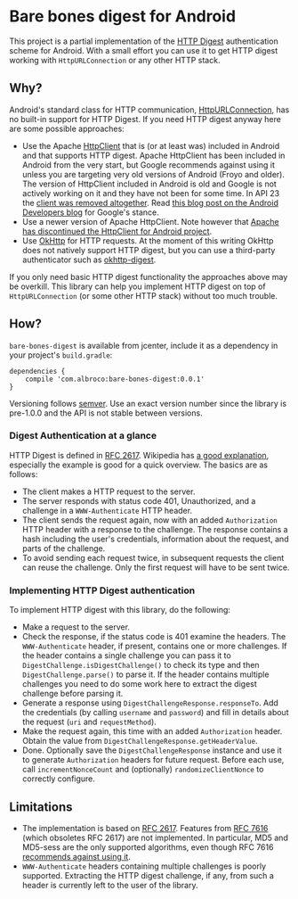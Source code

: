 # Bare bones digest for Android

This project is a partial implementation of the [HTTP
Digest](https://en.wikipedia.org/wiki/Digest_access_authentication)
authentication scheme for Android. With a small effort you can use it
to get HTTP digest working with `HttpURLConnection` or any other HTTP
stack.

## Why?

Android's standard class for HTTP communication,
[HttpURLConnection](https://developer.android.com/reference/java/net/HttpURLConnection.html),
has no built-in support for HTTP Digest. If you need HTTP digest
anyway here are some possible approaches:

* Use the Apache
  [HttpClient](https://developer.android.com/reference/org/apache/http/client/HttpClient.html)
  that is (or at least was) included in Android and that supports HTTP
  digest. Apache HttpClient has been included in Android from the very
  start, but Google recommends against using it unless you are
  targeting very old versions of Android (Froyo and older). The
  version of HttpClient included in Android is old and Google is not
  actively working on it and they have not been for some time. In API
  23 the [client was removed
  altogether](https://developer.android.com/sdk/api_diff/23/changes.html).
  Read [this blog post on the Android Developers
  blog](http://android-developers.blogspot.se/2011/09/androids-http-clients.html)
  for Google's stance.
* Use a newer version of Apache HttpClient. Note however that [Apache
  has discontinued the HttpClient for Android
  project](https://hc.apache.org/httpcomponents-client-4.5.x/android-port.html).
* Use [OkHttp](https://square.github.io/okhttp/) for HTTP requests. At
  the moment of this writing OkHttp does not natively support HTTP
  digest, but you can use a third-party authenticator such as
  [okhttp-digest](https://github.com/rburgst/okhttp-digest).

If you only need basic HTTP digest functionality the approaches above
may be overkill. This library can help you implement HTTP digest on
top of `HttpURLConnection` (or some other HTTP stack) without too much
trouble.

## How?

`bare-bones-digest` is available from jcenter, include it as a dependency in
your project's `build.gradle`:

    dependencies {
        compile 'com.albroco:bare-bones-digest:0.0.1'
    }

Versioning follows [semver](http://semver.org). Use an exact version number
since the library is pre-1.0.0 and the API is not stable between versions.

### Digest Authentication at a glance

HTTP Digest is defined in [RFC
2617](https://tools.ietf.org/html/rfc2617). Wikipedia has [a good
explanation](https://en.wikipedia.org/wiki/Digest_access_authentication),
especially the example is good for a quick overview. The basics are as
follows:

- The client makes a HTTP request to the server.
- The server responds with status code 401, Unauthorized, and a
  challenge in a `WWW-Authenticate` HTTP header.
- The client sends the request again, now with an added `Authorization`
  HTTP header with a response to the challenge. The response contains
  a hash including the user's credentials, information about the
  request, and parts of the challenge.
- To avoid sending each request twice, in subsequent requests the
  client can reuse the challenge. Only the first request will have to
  be sent twice.

### Implementing HTTP Digest authentication

To implement HTTP digest with this library, do the following:

- Make a request to the server.
- Check the response, if the status code is 401 examine the
  headers. The `WWW-Authenticate` header, if present, contains one or
  more challenges. If the header contains a single challenge you can
  pass it to `DigestChallenge.isDigestChallenge()` to check its type
  and then `DigestChallenge.parse()` to parse it. If the header
  contains multiple challenges you need to do some work here to
  extract the digest challenge before parsing it.
- Generate a response using `DigestChallengeResponse.responseTo`. Add
  the credentials (by calling `username` and `password`) and fill in
  details about the request (`uri` and `requestMethod`).
- Make the request again, this time with an added `Authorization`
  header. Obtain the value from
  `DigestChallengeResponse.getHeaderValue`.
- Done. Optionally save the `DigestChallengeResponse` instance and use
  it to generate `Authorization` headers for future request. Before
  each use, call `incrementNonceCount` and (optionally)
  `randomizeClientNonce` to correctly configure.

## Limitations

* The implementation is based on [RFC
  2617](https://tools.ietf.org/html/rfc2617). Features from [RFC
  7616](https://tools.ietf.org/html/rfc7616) (which obsoletes RFC
  2617) are not implemented. In particular, MD5 and MD5-sess are the
  only supported algorithms, even though RFC 7616 [recommends against
  using it](https://tools.ietf.org/html/rfc7616#section-3.2).
* `WWW-Authenticate` headers containing multiple challenges is poorly
  supported. Extracting the HTTP digest challenge, if any, from such a
  header is currently left to the user of the library.

